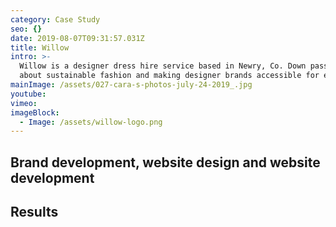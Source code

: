 ```yaml
---
category: Case Study
seo: {}
date: 2019-08-07T09:31:57.031Z
title: Willow
intro: >-
  Willow is a designer dress hire service based in Newry, Co. Down passionate
  about sustainable fashion and making designer brands accessible for everyone. 
mainImage: /assets/027-cara-s-photos-july-24-2019_.jpg
youtube:  
vimeo:  
imageBlock:
  - Image: /assets/willow-logo.png
---
```

## **Brand development, website design and website development** 

## 





## Results

